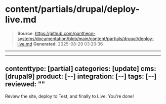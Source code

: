 # content/partials/drupal/deploy-live.md

> **Source**: https://github.com/pantheon-systems/documentation/blob/main/content/partials/drupal/deploy-live.md
> **Generated**: 2025-08-29 03:20:36

---

---
contenttype: [partial]
categories: [update]
cms: [drupal9]
product: [--]
integration: [--]
tags: [--]
reviewed: ""
---

Review the site, deploy to Test, and finally to Live. You're done!
